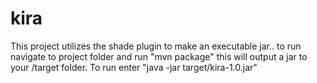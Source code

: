 # kira

This project utilizes the shade plugin to make an executable jar.. to run navigate to project folder and run "mvn package" this will output a jar to your /target folder. To run enter "java -jar target/kira-1.0.jar"
